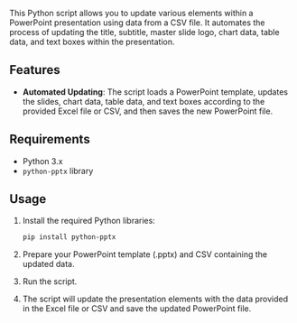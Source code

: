 This Python script allows you to update various elements within a PowerPoint presentation using data from a CSV file. It automates the process of updating the title, subtitle, master slide logo, chart data, table data, and text boxes within the presentation.


## Features

- **Automated Updating**: The script loads a PowerPoint template, updates the slides, chart data, table data, and text boxes according to the provided Excel file or CSV, and then saves the new PowerPoint file.

## Requirements

- Python 3.x
- `python-pptx` library

## Usage

1. Install the required Python libraries:
    ```bash
    pip install python-pptx
    ```

2. Prepare your PowerPoint template (.pptx) and CSV containing the updated data.

3. Run the script.
   
4. The script will update the presentation elements with the data provided in the Excel file or CSV and save the updated PowerPoint file.


